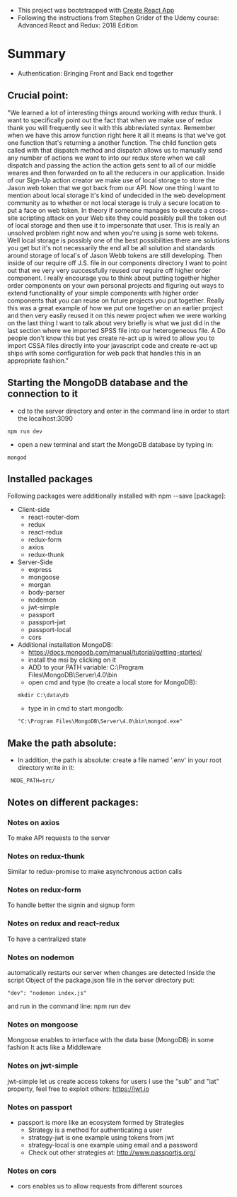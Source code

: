 * This project was bootstrapped with [Create React App](https://github.com/facebook/create-react-app)
* Following the instructions from Stephen Grider of the Udemy course: Advanced React and Redux: 2018 Edition

# Summary

* Authentication: Bringing Front and Back end together

## Crucial point:

"We learned a lot of interesting things around working with redux thunk. I want to specifically point out the fact that when we make use of redux thank you will frequently see it with this abbreviated syntax. Remember when we have this arrow function right here it all it means is that we've got one function that's returning a another function. The child function gets called with that dispatch method and dispatch allows us to manually send any number of actions we want to into our redux store when we call dispatch and passing the action the action gets sent to all of our middle weares and then forwarded on to all the reducers in our application. Inside of our Sign-Up action creator we make use of local storage to store the Jason web token that we got back from our API. Now one thing I want to mention about local storage it's kind of undecided in the web development community as to whether or not local storage is truly a secure location to put a face on web token. In theory if someone manages to execute a cross-site scripting attack on your Web site they could possibly pull the token out of local storage and then use it to impersonate that user. This is really an unsolved problem right now and when you're using js some web tokens. Well local storage is possibly one of the best possibilities there are solutions you get but it's not necessarily the end all be all solution and standards around storage of local's of Jason Webb tokens are still developing. Then inside of our require off J.S. file in our components directory I want to point out that we very very successfully reused our require off higher order component. I really encourage you to think about putting together higher order components on your own personal projects and figuring out ways to extend functionality of your simple components with higher order components that you can reuse on future projects you put together. Really this was a great example of how we put one together on an earlier project and then very easily reused it on this newer project when we were working on the last thing I want to talk about very briefly is what we just did in the last section where we imported SPSS file into our heterogeneous file. A Do people don't know this but yes create re-act up is wired to allow you to import CSSA files directly into your javascript code and create re-act up ships with some configuration for web pack that handles this in an appropriate fashion."

## Starting the MongoDB database and the connection to it

* cd to the server directory and enter in the command line in order to start the localhost:3090
````
npm run dev
````
* open a new terminal and start the MongoDB database by typing in:
````
mongod
````


## Installed packages

Following packages were additionally installed with npm --save [package]:


* Client-side
  * react-router-dom
  * redux
  * react-redux
  * redux-form
  * axios
  * redux-thunk
* Server-Side
  * express
  * mongoose
  * morgan
  * body-parser
  * nodemon
  * jwt-simple
  * passport
  * passport-jwt
  * passport-local
  * cors
* Additional installation MongoDB:
  * https://docs.mongodb.com/manual/tutorial/getting-started/
  * install the msi by clicking on it
  * ADD to your PATH variable: C:\Program Files\MongoDB\Server\4.0\bin
  * open cmd and type (to create a local store for MongoDB):
  ````
  mkdir C:\data\db
  ````
  * type in in cmd to start mongodb:
  ````
  "C:\Program Files\MongoDB\Server\4.0\bin\mongod.exe"
  ````


## Make the path absolute:

* In addition, the path is absolute: create a file named '.env' in your root directory write in it:

````
 NODE_PATH=src/
````

## Notes on different packages:

### Notes on axios

To make API requests to the server

### Notes on redux-thunk

Similar to redux-promise to make asynchronous action calls

### Notes on redux-form

To handle better the signin and signup form

### Notes on redux and react-redux

To have a centralized state

### Notes on nodemon

automatically restarts our server when changes are detected
Inside the script Object of the package.json file in the server directory put:
````
"dev": "nodemon index.js"
````
and run in the command line: npm run dev

### Notes on mongoose

Mongoose enables to interface with the data base (MongoDB) in some fashion
It acts like a Middleware

### Notes on jwt-simple

jwt-simple let us create access tokens for users
I use the "sub" and "iat" property, feel free to exploit others: https://jwt.io

### Notes on passport

* passport is more like an ecosystem formed by Strategies
  * Strategy is a method for authenticating a user
  * strategy-jwt is one example using tokens from jwt
  * strategy-local is one example using email and a password
  * Check out other strategies at: http://www.passportjs.org/

### Notes on cors

* cors enables us to allow requests from different sources
